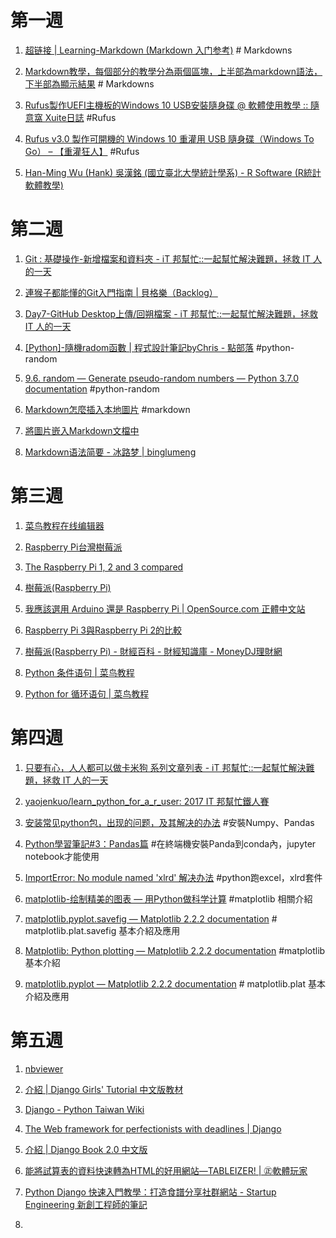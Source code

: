 # 第一週


1.  [超链接 | Learning-Markdown (Markdown 入门参考)](http://xianbai.me/learn-md/article/syntax/links.html) # Markdowns

2. [Markdown教學，每個部分的教學分為兩個區塊，上半部為markdown語法，下半部為顯示結果](https://gist.github.com/christech1117/6dc5221c177104990767d6490ad8c7ba) # Markdowns

3. [Rufus製作UEFI主機板的Windows 10 USB安裝隨身碟 @ 軟體使用教學 :: 隨意窩 Xuite日誌](http://blog.xuite.net/yh96301/blog/333939408-Rufus%E8%A3%BD%E4%BD%9CUEFI%E4%B8%BB%E6%A9%9F%E6%9D%BF%E7%9A%84Windows+10+USB%E5%AE%89%E8%A3%9D%E9%9A%A8%E8%BA%AB%E7%A2%9F) #Rufus

4. [Rufus v3.0 製作可開機的 Windows 10 重灌用 USB 隨身碟（Windows To Go） – 【重灌狂人】](https://briian.com/30860/) #Rufus

5. [Han-Ming Wu (Hank) 吳漢銘 (國立臺北大學統計學系) - R Software (R統計軟體教學)](http://www.hmwu.idv.tw/index.php/r-software)

# 第二週

1. [Git : 基礎操作-新增檔案和資料夾 - iT 邦幫忙::一起幫忙解決難題，拯救 IT 人的一天](https://ithelp.ithome.com.tw/articles/10191035)

2. [連猴子都能懂的Git入門指南 | 貝格樂（Backlog）](https://backlog.com/git-tutorial/tw/)

3. [Day7-GitHub Desktop上傳/回朔檔案 - iT 邦幫忙::一起幫忙解決難題，拯救 IT 人的一天](https://ithelp.ithome.com.tw/articles/10193391)

4. [[Python]-隨機radom函數 | 程式設計筆記byChris - 點部落](https://dotblogs.com.tw/chris0920/2010/10/25/18560) #python-random

5. [9.6. random — Generate pseudo-random numbers — Python 3.7.0 documentation](https://docs.python.org/3/library/random.html) #python-random

6. [Markdown怎麼插入本地圖片](https://segmentfault.com/q/1010000003164943) #markdown

7. [將圖片嵌入Markdown文檔中](https://blog.csdn.net/u010158659/article/details/61197893)

8. [Markdown语法简要 - 冰路梦 | binglumeng](https://binglumeng.github.io/2016/10/27/Markdown%E8%AF%AD%E6%B3%95%E7%AE%80%E8%A6%81/)

# 第三週

1. [菜鸟教程在线编辑器](http://www.runoob.com/try/runcode.php?filename=test_while&type=python)
2. [Raspberry Pi台灣樹莓派](https://www.raspberrypi.com.tw/)

3. [The Raspberry Pi 1, 2 and 3 compared](https://www.stewright.me/2016/03/raspberry-pi-1-2-3-compared/)

4. [樹莓派(Raspberry Pi)](https://www.moneydj.com/KMDJ/Wiki/WikiViewer.aspx?KeyID=5c737071-4963-4e80-b02e-5e457abf912b) 
5. [我應該選用 Arduino 還是 Raspberry Pi | OpenSource.com 正體中文站](https://www.opensource.net.tw/node/49)

6. [Raspberry Pi 3與Raspberry Pi 2的比較](https://www.rs-online.com/designspark/content-2329)

7. [樹莓派(Raspberry Pi) - 財經百科 - 財經知識庫 - MoneyDJ理財網](https://www.moneydj.com/KMDJ/Wiki/WikiViewer.aspx?KeyID=5c737071-4963-4e80-b02e-5e457abf912b)

8. [Python 条件语句 | 菜鸟教程](http://www.runoob.com/python/python-if-statement.html)
9. [Python for 循环语句 | 菜鸟教程](http://www.runoob.com/python/python-for-loop.html)


# 第四週

1. [只要有心，人人都可以做卡米狗 系列文章列表 - iT 邦幫忙::一起幫忙解決難題，拯救 IT 人的一天](https://ithelp.ithome.com.tw/users/20107309/ironman/1253)

2. [yaojenkuo/learn_python_for_a_r_user: 2017 IT 邦幫忙鐵人賽](https://github.com/yaojenkuo/learn_python_for_a_r_user)

3. [安装常见python包，出现的问题，及其解决的办法](https://blog.csdn.net/lujiandong1/article/details/50074217)  #安裝Numpy、Pandas

4. [Python學習筆記#3：Pandas篇](http://psop-blog.logdown.com/posts/2911380-python-pandas)  #在終端機安裝Panda到conda內，jupyter notebook才能使用

5. [ImportError: No module named 'xlrd' 解决办法](https://www.cnblogs.com/Alier/p/6606485.html)    #python跑excel，xlrd套件

6. [matplotlib-绘制精美的图表 — 用Python做科学计算](http://bigsec.net/b52/scipydoc/matplotlib_intro.html)     #matplotlib 相關介紹

7. [matplotlib.pyplot.savefig — Matplotlib 2.2.2 documentation](https://matplotlib.org/api/_as_gen/matplotlib.pyplot.savefig.html) # matplotlib.plat.savefig 基本介紹及應用

8. [Matplotlib: Python plotting — Matplotlib 2.2.2 documentation](https://matplotlib.org/index.html) #matplotlib基本介紹

9. [matplotlib.pyplot — Matplotlib 2.2.2 documentation](https://matplotlib.org/api/_as_gen/matplotlib.pyplot_api.html) # matplotlib.plat 基本介紹及應用

# 第五週

1. [nbviewer](http://nbviewer.jupyter.org/)

2. [介紹 | Django Girls' Tutorial 中文版教材](https://carolhsu.gitbooks.io/django-girls-tutorial-traditional-chiness/content/index.html)

3. [Django - Python Taiwan Wiki](http://wiki.python.org.tw/Django)

4. [The Web framework for perfectionists with deadlines | Django](https://www.djangoproject.com/)

5. [介紹 | Django Book 2.0 中文版](https://wizardforcel.gitbooks.io/django-book-20-zh-cn/content/index.html)

6. [能將試算表的資料快速轉為HTML的好用網站—TABLEIZER! | ㊣軟體玩家](https://pcrookie.com/?p=434)
7. [Python Django 快速入門教學：打造食譜分享社群網站 - Startup Engineering 新創工程師的筆記](https://blog.kdchang.cc/2016/06/11/python-django-starter-kit/)
8. []()
